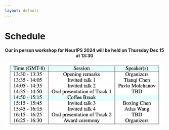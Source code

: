```yaml
---
layout: default
---
```


# Schedule
<p align="center">
<b>Our in person workshop for NeurIPS 2024 will be held on Thursday Dec 15 at 13:30</b><br>
</p>

![Local Image](assets/challenge_schedule.png)
